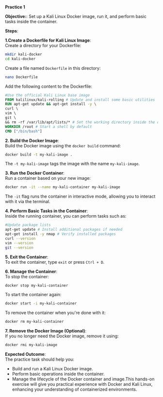 **Practice 1**

**Objective:**: Set up a Kali Linux Docker image, run it, and perform basic tasks inside the container.

**Steps**:

**1.Create a Dockerfile for Kali Linux Image**:  
Create a directory for your Dockerfile:  
```bash  
mkdir kali-docker  
cd kali-docker  
```  
 Create a file named `Dockerfile` in this directory:  
```bash  
nano Dockerfile  
```  
Add the following content to the Dockerfile:  
```Dockerfile  
#Use the official Kali Linux base image  
FROM kalilinux/kali-rolling # Update and install some basic utilities  
RUN apt-get update && apt-get install -y \  
curl \  
vim \  
git \  
&& rm -rf /var/lib/apt/lists/* # Set the working directory inside the container  
WORKDIR /root # Start a shell by default  
CMD ["/bin/bash"]  
``` 
**2. Build the Docker Image**:  
Build the Docker image using the `docker build` command:  
```bash  
docker build -t my-kali-image .  
```  
The `-t my-kali-image` tags the image with the name `my-kali-image`.

**3. Run the Docker Container**:  
Run a container based on your new image:  
```bash  
docker run -it --name my-kali-container my-kali-image  
```  
The `-it` flag runs the container in interactive mode, allowing you to interact with it via the terminal.

 **4. Perform Basic Tasks in the Container**:  
Inside the running container, you can perform tasks such as:  
```bash
#Update package lists  
apt-get update # Install additional packages if needed  
apt-get install -y nmap # Verify installed packages  
curl --version  
vim --version  
git --version  
```

**5. Exit the Container**:  
To exit the container, type `exit` or press `Ctrl + D`.

 **6. Manage the Container**:  
To stop the container:  
```bash  
docker stop my-kali-container  
```  
To start the container again:  
```bash  
docker start -i my-kali-container  
```  
To remove the container when you're done with it:  
```bash  
docker rm my-kali-container  
``` 
**7. Remove the Docker Image (Optional)**:  
If you no longer need the Docker image, remove it using:  
```bash  
docker rmi my-kali-image  
```

**Expected Outcome**:  
The practice task should help you:  
- Build and run a Kali Linux Docker image.  
- Perform basic operations inside the container.  
- Manage the lifecycle of the Docker container and image.This hands-on exercise will give you practical experience with Docker and Kali Linux, enhancing your understanding of containerized environments.


<!--stackedit_data:
eyJoaXN0b3J5IjpbLTE3MDYyNTA0MTMsLTE5MDMxNjcxNzEsLT
Q2MzMzMjk5NywtODUxMjA2MTYzLDE2ODc1OTU4MjYsMjEwNzMw
OTYzNV19
-->